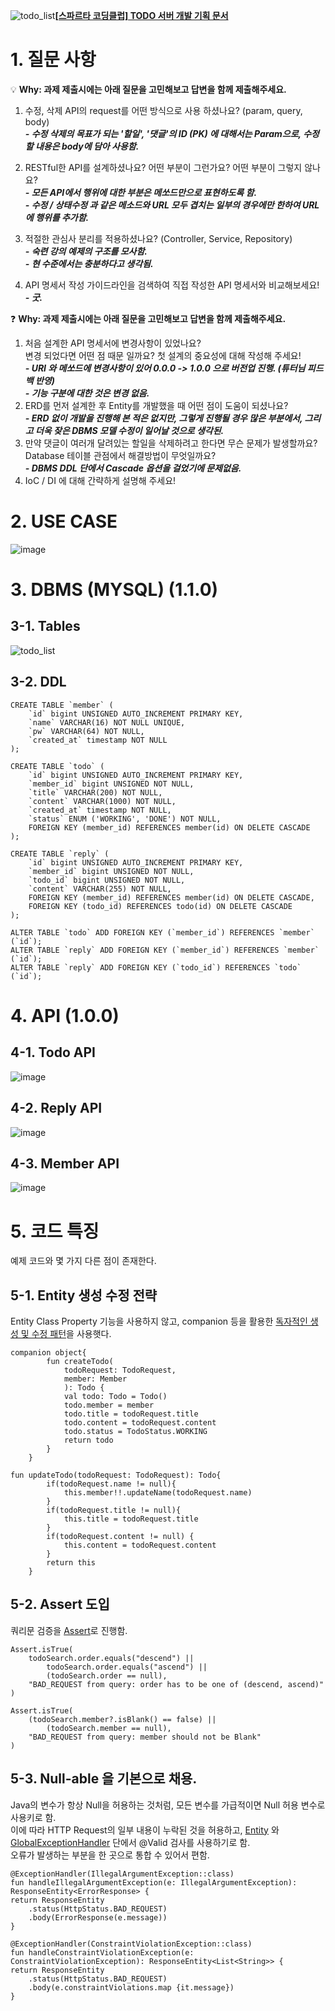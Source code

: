 ![todo_list](https://github.com/ddalkyTokky/KotlinSpring_TODO_Backend/assets/47583083/40aee744-8778-4003-80ba-2781a236b390)**[[스파르타 코딩클럽] TODO 서버 개발 기획 문서](https://strawberryrabbit.tistory.com/6)**
# 1. 질문 사항


💡 **Why: 과제 제출시에는 아래 질문을 고민해보고 답변을 함께 제출해주세요.**

1. 수정, 삭제 API의 request를 어떤 방식으로 사용 하셨나요? (param, query, body)                
**_- 수정 삭제의 목표가 되는 '할일', '댓글'의 ID (PK) 에 대해서는 Param으로, 수정할 내용은 body에 담아 사용함._**               
               
2. RESTful한 API를 설계하셨나요? 어떤 부분이 그런가요? 어떤 부분이 그렇지 않나요?               
_**- 모든 API에서 행위에 대한 부분은 메쏘드만으로 표현하도록 함.**_               
_**- 수정 / 상태수정 과 같은 메소드와 URL 모두 겹치는 일부의 경우에만 한하여 URL에 행위를 추가함.**_               
               
3. 적절한 관심사 분리를 적용하셨나요? (Controller, Service, Repository)               
_**- 숙련 강의 예제의 구조를 모사함.**_               
_**- 현 수준에서는 충분하다고 생각됨.**_               
               
4. API 명세서 작성 가이드라인을 검색하여 직접 작성한 API 명세서와 비교해보세요!               
_**- 굿.**_               
               
❓ **Why: 과제 제출시에는 아래 질문을 고민해보고 답변을 함께 제출해주세요.**               
               
1. 처음 설계한 API 명세서에 변경사항이 있었나요?                
변경 되었다면 어떤 점 때문 일까요? 첫 설계의 중요성에 대해 작성해 주세요!               
_**- URI 와 메쏘드에 변경사항이 있어 0.0.0 -> 1.0.0 으로 버전업 진행. (튜터님 피드백 반영)**_              
_**- 기능 구분에 대한 것은 변경 없음.**_              
2. ERD를 먼저 설계한 후 Entity를 개발했을 때 어떤 점이 도움이 되셨나요?               
_**- ERD 없이 개발을 진행해 본 적은 없지만, 그렇게 진행될 경우 많은 부분에서, 그리고 더욱 잦은 DBMS 모델 수정이 일어날 것으로 생각된.**_
3. 만약 댓글이 여러개 달려있는 할일을 삭제하려고 한다면 무슨 문제가 발생할까요? Database 테이블 관점에서 해결방법이 무엇일까요?               
_**- DBMS DDL 단에서 Cascade 옵션을 걸었기에 문제없음.**_             
4. IoC / DI 에 대해 간략하게 설명해 주세요!               
                  
# 2. USE CASE
![image](https://github.com/ddalkyTokky/KotlinSpring_TODO_Backend/assets/47583083/e619d45f-ade4-415d-bfa3-594e6da3ddff)
# 3. DBMS (MYSQL) (1.1.0)
## 3-1. Tables
![todo_list](https://github.com/ddalkyTokky/KotlinSpring_TODO_Backend/assets/47583083/9d99d1c9-279c-4b3b-837e-8a38bf3bf23c)
## 3-2. DDL
```
CREATE TABLE `member` (
	`id` bigint UNSIGNED AUTO_INCREMENT PRIMARY KEY,
	`name` VARCHAR(16) NOT NULL UNIQUE,
	`pw` VARCHAR(64) NOT NULL,
	`created_at` timestamp NOT NULL
);

CREATE TABLE `todo` (
	`id` bigint UNSIGNED AUTO_INCREMENT PRIMARY KEY,
	`member_id` bigint UNSIGNED NOT NULL,
	`title`	VARCHAR(200) NOT NULL,
	`content` VARCHAR(1000) NOT NULL,
	`created_at` timestamp NOT NULL,
	`status` ENUM ('WORKING', 'DONE') NOT NULL,
	FOREIGN KEY (member_id) REFERENCES member(id) ON DELETE CASCADE
);

CREATE TABLE `reply` (
	`id` bigint UNSIGNED AUTO_INCREMENT PRIMARY KEY,
	`member_id` bigint UNSIGNED NOT NULL,
	`todo_id` bigint UNSIGNED NOT NULL,
	`content` VARCHAR(255) NOT NULL,
	FOREIGN KEY (member_id) REFERENCES member(id) ON DELETE CASCADE,
	FOREIGN KEY (todo_id) REFERENCES todo(id) ON DELETE CASCADE
);

ALTER TABLE `todo` ADD FOREIGN KEY (`member_id`) REFERENCES `member` (`id`);
ALTER TABLE `reply` ADD FOREIGN KEY (`member_id`) REFERENCES `member` (`id`);
ALTER TABLE `reply` ADD FOREIGN KEY (`todo_id`) REFERENCES `todo` (`id`);
```

# 4. API (1.0.0)
## 4-1. Todo API
![image](https://github.com/ddalkyTokky/KotlinSpring_TODO_Backend/assets/47583083/5269e8bf-8afd-40bf-b7a1-5a02747047a4)
## 4-2. Reply API
![image](https://github.com/ddalkyTokky/KotlinSpring_TODO_Backend/assets/47583083/2aca15ad-1f80-4e0d-9588-6467e196c71c)
## 4-3. Member API
![image](https://github.com/ddalkyTokky/KotlinSpring_TODO_Backend/assets/47583083/cbf9a009-1055-4c3c-97a4-f7edeaef55a4)

# 5. 코드 특징
예제 코드와 몇 가지 다른 점이 존재한다.

## 5-1. Entity 생성 수정 전략
Entity Class Property 기능을 사용하지 않고, companion 등을 활용한 [독자적인 생성 및 수정 패턴](https://github.com/ddalkyTokky/KotlinSpring_TODO_Backend/blob/main(1.0.0)/src/main/kotlin/com/soonyong/todo/domain/todo/model/Todo.kt#L42)을 사용햇다.

```
companion object{
        fun createTodo(
            todoRequest: TodoRequest,
            member: Member
            ): Todo {
            val todo: Todo = Todo()
            todo.member = member
            todo.title = todoRequest.title
            todo.content = todoRequest.content
            todo.status = TodoStatus.WORKING
            return todo
        }
    }
```

```
fun updateTodo(todoRequest: TodoRequest): Todo{
        if(todoRequest.name != null){
            this.member!!.updateName(todoRequest.name)
        }
        if(todoRequest.title != null){
            this.title = todoRequest.title
        }
        if(todoRequest.content != null) {
            this.content = todoRequest.content
        }
        return this
    }
```
## 5-2. Assert 도입
쿼리문 검증을 [Assert](https://github.com/ddalkyTokky/KotlinSpring_TODO_Backend/blob/main(1.0.0)/src/main/kotlin/com/soonyong/todo/domain/todo/controller/TodoController.kt#L29)로 진행함.
```
Assert.isTrue(
    todoSearch.order.equals("descend") ||
	    todoSearch.order.equals("ascend") ||
	    (todoSearch.order == null),
    "BAD_REQUEST from query: order has to be one of (descend, ascend)"
)

Assert.isTrue(
    (todoSearch.member?.isBlank() == false) ||
	    (todoSearch.member == null),
    "BAD_REQUEST from query: member should not be Blank"
)
```

## 5-3. Null-able 을 기본으로 채용.
Java의 변수가 항상 Null을 허용하는 것처럼, 모든 변수를 가급적이면 Null 허용 변수로 사용키로 함.                     
이에 따라 HTTP Request의 일부 내용이 누락된 것을 허용하고, [Entity](https://github.com/ddalkyTokky/KotlinSpring_TODO_Backend/blob/main(1.0.0)/src/main/kotlin/com/soonyong/todo/domain/todo/model/Todo.kt#L25) 와 [GlobalExceptionHandler](https://github.com/ddalkyTokky/KotlinSpring_TODO_Backend/blob/main(1.0.0)/src/main/kotlin/com/soonyong/todo/infra/exception/GlobalExceptionHandler.kt#L27) 단에서 @Valid 검사를 사용하기로 함.                   
오류가 발생하는 부분을 한 곳으로 통합 수 있어서 편함.                   
                   
```
@ExceptionHandler(IllegalArgumentException::class)
fun handleIllegalArgumentException(e: IllegalArgumentException): ResponseEntity<ErrorResponse> {
return ResponseEntity
    .status(HttpStatus.BAD_REQUEST)
    .body(ErrorResponse(e.message))
}

@ExceptionHandler(ConstraintViolationException::class)
fun handleConstraintViolationException(e: ConstraintViolationException): ResponseEntity<List<String>> {
return ResponseEntity
    .status(HttpStatus.BAD_REQUEST)
    .body(e.constraintViolations.map {it.message})
}
```
